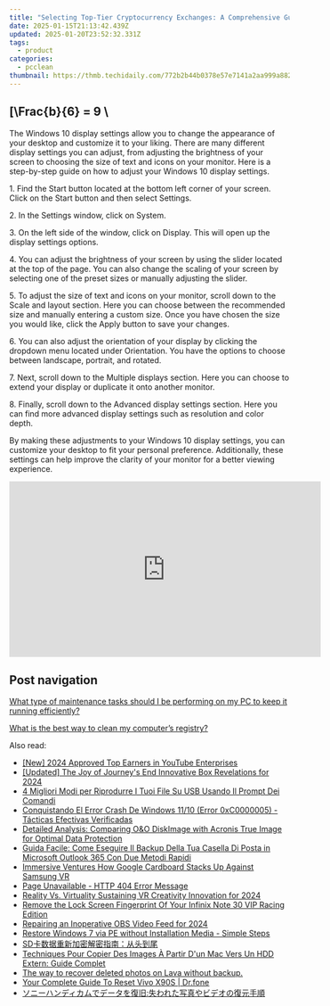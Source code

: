 ```yaml
---
title: "Selecting Top-Tier Cryptocurrency Exchanges: A Comprehensive Guide by YL Computing"
date: 2025-01-15T21:13:42.439Z
updated: 2025-01-20T23:52:32.331Z
tags:
  - product
categories:
  - pcclean
thumbnail: https://thmb.techidaily.com/772b2b44b0378e57e7141a2aa999a88263926bcf3e3ae208c5af8f61bf24deca.jpg
---
```


## \[\Frac{b}{6} = 9 \

The Windows 10 display settings allow you to change the appearance of your desktop and customize it to your liking. There are many different display settings you can adjust, from adjusting the brightness of your screen to choosing the size of text and icons on your monitor. Here is a step-by-step guide on how to adjust your Windows 10 display settings. 

1\. Find the Start button located at the bottom left corner of your screen. Click on the Start button and then select Settings.

2\. In the Settings window, click on System.

3\. On the left side of the window, click on Display. This will open up the display settings options. 

4\. You can adjust the brightness of your screen by using the slider located at the top of the page. You can also change the scaling of your screen by selecting one of the preset sizes or manually adjusting the slider.

5\. To adjust the size of text and icons on your monitor, scroll down to the Scale and layout section. Here you can choose between the recommended size and manually entering a custom size. Once you have chosen the size you would like, click the Apply button to save your changes.

6\. You can also adjust the orientation of your display by clicking the dropdown menu located under Orientation. You have the options to choose between landscape, portrait, and rotated.

7\. Next, scroll down to the Multiple displays section. Here you can choose to extend your display or duplicate it onto another monitor.

8\. Finally, scroll down to the Advanced display settings section. Here you can find more advanced display settings such as resolution and color depth. 

By making these adjustments to your Windows 10 display settings, you can customize your desktop to fit your personal preference. Additionally, these settings can help improve the clarity of your monitor for a better viewing experience.

<!-- affiliate ads begin -->
<iframe width="560" height="315" src="https://www.youtube.com/embed/XS1nQCe95LU?si=A2dhdFkSAI61_nKA" title="YouTube video player" frameborder="0" allow="accelerometer; autoplay; clipboard-write; encrypted-media; gyroscope; picture-in-picture; web-share" referrerpolicy="strict-origin-when-cross-origin" allowfullscreen></iframe>
<!-- affiliate ads end -->

## Post navigation

[What type of maintenance tasks should I be performing on my PC to keep it running efficiently?](https://tools.techidaily.com/pcclean/products/)

[What is the best way to clean my computer’s registry?](https://tools.techidaily.com/pcclean/products/)

<ins class="adsbygoogle"
     style="display:block"
     data-ad-format="autorelaxed"
     data-ad-client="ca-pub-7571918770474297"
     data-ad-slot="1223367746"></ins>

<ins class="adsbygoogle"
     style="display:block"
     data-ad-client="ca-pub-7571918770474297"
     data-ad-slot="8358498916"
     data-ad-format="auto"
     data-full-width-responsive="true"></ins>

<span class="atpl-alsoreadstyle">Also read:</span>
<div><ul>
<li><a href="https://youtube-web.techidaily.com/024-approved-top-earners-in-youtube-enterprises/"><u>[New] 2024 Approved Top Earners in YouTube Enterprises</u></a></li>
<li><a href="https://fox-friendly.techidaily.com/updated-the-joy-of-journeys-end-innovative-box-revelations-for-2024/"><u>[Updated] The Joy of Journey's End Innovative Box Revelations for 2024</u></a></li>
<li><a href="https://discover-fantastic.techidaily.com/4-migliori-modi-per-riprodurre-i-tuoi-file-su-usb-usando-il-prompt-dei-comandi/"><u>4 Migliori Modi per Riprodurre I Tuoi File Su USB Usando Il Prompt Dei Comandi</u></a></li>
<li><a href="https://discover-fantastic.techidaily.com/conquistando-el-error-crash-de-windows-1110-error-0xc0000005-tacticas-efectivas-verificadas/"><u>Conquistando El Error Crash De Windows 11/10 (Error 0xC0000005) - Tácticas Efectivas Verificadas</u></a></li>
<li><a href="https://win-reviews.techidaily.com/detailed-analysis-comparing-oando-diskimage-with-acronis-true-image-for-optimal-data-protection/"><u>Detailed Analysis: Comparing O&O DiskImage with Acronis True Image for Optimal Data Protection</u></a></li>
<li><a href="https://discover-fantastic.techidaily.com/guida-facile-come-eseguire-il-backup-della-tua-casella-di-posta-in-microsoft-outlook-365-con-due-metodi-rapidi/"><u>Guida Facile: Come Eseguire Il Backup Della Tua Casella Di Posta in Microsoft Outlook 365 Con Due Metodi Rapidi</u></a></li>
<li><a href="https://fox-hovers.techidaily.com/immersive-ventures-how-google-cardboard-stacks-up-against-samsung-vr/"><u>Immersive Ventures How Google Cardboard Stacks Up Against Samsung VR</u></a></li>
<li><a href="https://discover-fantastic.techidaily.com/page-unavailable-http-404-error-message/"><u>Page Unavailable - HTTP 404 Error Message</u></a></li>
<li><a href="https://extra-skills.techidaily.com/reality-vs-virtuality-sustaining-vr-creativity-innovation-for-2024/"><u>Reality Vs. Virtuality Sustaining VR Creativity Innovation for 2024</u></a></li>
<li><a href="https://unlock-android.techidaily.com/remove-the-lock-screen-fingerprint-of-your-infinix-note-30-vip-racing-edition-by-drfone-android/"><u>Remove the Lock Screen Fingerprint Of Your Infinix Note 30 VIP Racing Edition</u></a></li>
<li><a href="https://screen-activity-recording.techidaily.com/repairing-an-inoperative-obs-video-feed-for-2024/"><u>Repairing an Inoperative OBS Video Feed for 2024</u></a></li>
<li><a href="https://discover-fantastic.techidaily.com/restore-windows-7-via-pe-without-installation-media-simple-steps/"><u>Restore Windows 7 via PE without Installation Media - Simple Steps</u></a></li>
<li><a href="https://discover-fantastic.techidaily.com/1728491235445-sd/"><u>SD卡数据重新加密解密指南：从头到尾</u></a></li>
<li><a href="https://discover-fantastic.techidaily.com/techniques-pour-copier-des-images-a-partir-dun-mac-vers-un-hdd-extern-guide-complet/"><u>Techniques Pour Copier Des Images À Partir D'un Mac Vers Un HDD Extern: Guide Complet</u></a></li>
<li><a href="https://techidaily.com/the-way-to-recover-deleted-photos-on-lava-without-backup-by-fonelab-android-recover-photos/"><u>The way to recover deleted photos on Lava without backup.</u></a></li>
<li><a href="https://techidaily.com/your-complete-guide-to-reset-vivo-x90s-drfone-by-drfone-reset-android-reset-android/"><u>Your Complete Guide To Reset Vivo X90S | Dr.fone</u></a></li>
<li><a href="https://discover-fantastic.techidaily.com/iuocveodiplusodvoodjplusodsplusodhplusocoplusocqplusodooobpplusodhplusodvoocvplusockuwplusqeaxpzrlplhjgojgozjgzlhpnnnjjgotjg5pjg4fjgqrjga7lvqnlhypmiyvpoiyi.95/"><u>ソニーハンディカムでデータを復旧:失われた写真やビデオの復元手順</u></a></li>
</ul></div>

